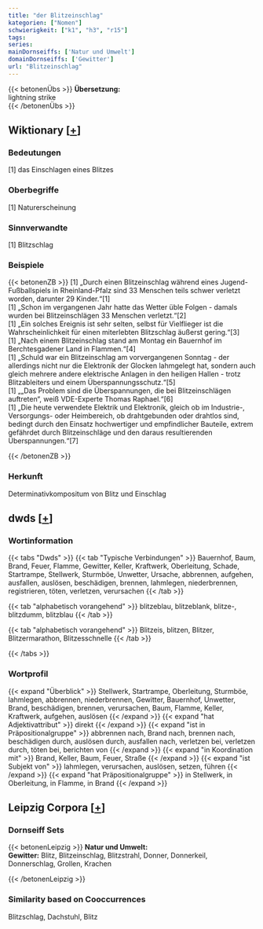 ```yaml
---
title: "der Blitzeinschlag"
kategorien: ["Nomen"]
schwierigkeit: ["k1", "h3", "r15"]
tags:
series:
mainDornseiffs: ['Natur und Umwelt']
domainDornseiffs: ['Gewitter']
url: "Blitzeinschlag"
---
```


{{< betonenÜbs >}}
**Übersetzung:**  
lightning strike  
{{< /betonenÜbs >}}

## Wiktionary [[+](https://de.wiktionary.org/wiki/Blitzeinschlag)]

### Bedeutungen
[1] das Einschlagen eines Blitzes  

### Oberbegriffe
[1] Naturerscheinung  

### Sinnverwandte
[1] Blitzschlag  

### Beispiele
{{< betonenZB >}}
[1] „Durch einen Blitzeinschlag während eines Jugend-Fußballspiels in Rheinland-Pfalz sind 33 Menschen teils schwer verletzt worden, darunter 29 Kinder.“[1]  
[1] „Schon im vergangenen Jahr hatte das Wetter üble Folgen - damals wurden bei Blitzeinschlägen 33 Menschen verletzt.“[2]  
[1] „Ein solches Ereignis ist sehr selten, selbst für Vielflieger ist die Wahrscheinlichkeit für einen miterlebten Blitzschlag äußerst gering.“[3]  
[1] „Nach einem Blitzeinschlag stand am Montag ein Bauernhof im Berchtesgadener Land in Flammen.“[4]  
[1] „Schuld war ein Blitzeinschlag am vorvergangenen Sonntag - der allerdings nicht nur die Elektronik der Glocken lahmgelegt hat, sondern auch gleich mehrere andere elektrische Anlagen in den heiligen Hallen - trotz Blitzableiters und einem Überspannungsschutz.“[5]  
[1] „„Das Problem sind die Überspannungen, die bei Blitzeinschlägen auftreten“, weiß VDE-Experte Thomas Raphael.“[6]  
[1] „Die heute verwendete Elektrik und Elektronik, gleich ob im Industrie-, Versorgungs- oder Heimbereich, ob drahtgebunden oder drahtlos sind, bedingt durch den Einsatz hochwertiger und empfindlicher Bauteile, extrem gefährdet durch Blitzeinschläge und den daraus resultierenden Überspannungen.“[7]  

{{< /betonenZB >}}
### Herkunft
Determinativkompositum von Blitz und Einschlag  



## dwds [[+](https://www.dwds.de/wb/Blitzeinschlag)]

### Wortinformation
{{< tabs "Dwds" >}}
{{< tab "Typische Verbindungen" >}}
Bauernhof, Baum, Brand, Feuer, Flamme, Gewitter, Keller, Kraftwerk, Oberleitung, Schade, Startrampe, Stellwerk, Sturmböe, Unwetter, Ursache, abbrennen, aufgehen, ausfallen, auslösen, beschädigen, brennen, lahmlegen, niederbrennen, registrieren, töten, verletzen, verursachen
{{< /tab >}}

{{< tab "alphabetisch vorangehend" >}}
blitzeblau, blitzeblank, blitze-, blitzdumm, blitzblau
{{< /tab >}}

{{< tab "alphabetisch vorangehend" >}}
Blitzeis, blitzen, Blitzer, Blitzermarathon, Blitzesschnelle
{{< /tab >}}

{{< /tabs >}}

### Wortprofil
{{< expand "Überblick" >}} Stellwerk, Startrampe, Oberleitung, Sturmböe, lahmlegen, abbrennen, niederbrennen, Gewitter, Bauernhof, Unwetter, Brand, beschädigen, brennen, verursachen, Baum, Flamme, Keller, Kraftwerk, aufgehen, auslösen {{< /expand >}}
{{< expand "hat Adjektivattribut" >}} direkt {{< /expand >}}
{{< expand "ist in Präpositionalgruppe" >}} abbrennen nach, Brand nach, brennen nach, beschädigen durch, auslösen durch, ausfallen nach, verletzen bei, verletzen durch, töten bei, berichten von {{< /expand >}}
{{< expand "in Koordination mit" >}} Brand, Keller, Baum, Feuer, Straße {{< /expand >}}
{{< expand "ist Subjekt von" >}} lahmlegen, verursachen, auslösen, setzen, führen {{< /expand >}}
{{< expand "hat Präpositionalgruppe" >}} in Stellwerk, in Oberleitung, in Flamme, in Brand {{< /expand >}}

## Leipzig Corpora [[+](https://corpora.uni-leipzig.de/en/res?word=Blitzeinschlag&corpusId=deu_newscrawl-public_2018)]

### Dornseiff Sets
{{< betonenLeipzig >}}
**Natur und Umwelt:**  
**Gewitter:** Blitz, Blitzeinschlag, Blitzstrahl, Donner, Donnerkeil, Donnerschlag, Grollen, Krachen  

{{< /betonenLeipzig >}}

### Similarity based on Cooccurrences
Blitzschlag, Dachstuhl, Blitz


